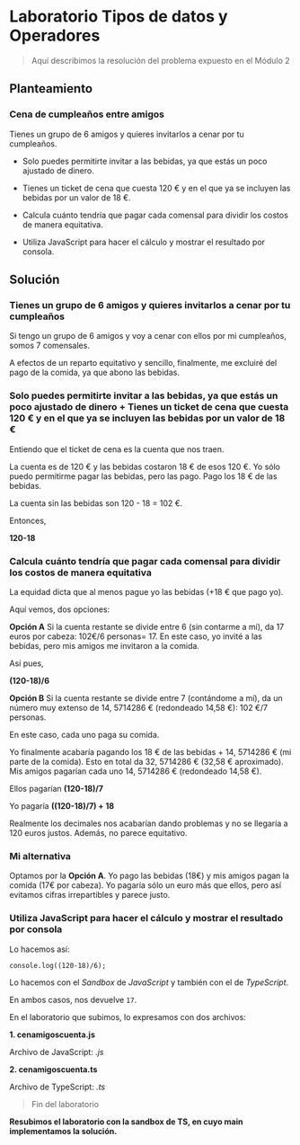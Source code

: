 # Laboratorio Tipos de datos y Operadores

> Aquí describimos la resolución del problema expuesto en el Módulo 2

## Planteamiento

### Cena de cumpleaños entre amigos

Tienes un grupo de 6 amigos y quieres invitarlos a cenar por tu cumpleaños.

- Solo puedes permitirte invitar a las bebidas, ya que estás un poco ajustado de dinero.

- Tienes un ticket de cena que cuesta 120 € y en el que ya se incluyen las bebidas por un valor de 18 €.

- Calcula cuánto tendría que pagar cada comensal para dividir los costos de manera equitativa.

- Utiliza JavaScript para hacer el cálculo y mostrar el resultado por consola.

## Solución

### Tienes un grupo de 6 amigos y quieres invitarlos a cenar por tu cumpleaños

Si tengo un grupo de 6 amigos y voy a cenar con ellos por mi cumpleaños, somos 7 comensales.

A efectos de un reparto equitativo y sencillo, finalmente, me excluiré del pago de la comida, ya que abono las bebidas.

### Solo puedes permitirte invitar a las bebidas, ya que estás un poco ajustado de dinero + Tienes un ticket de cena que cuesta 120 € y en el que ya se incluyen las bebidas por un valor de 18 €

Entiendo que el ticket de cena es la cuenta que nos traen.

La cuenta es de 120 € y las bebidas costaron 18 € de esos 120 €. Yo sólo puedo permitirme pagar las bebidas, pero las pago. Pago los 18 € de las bebidas.

La cuenta sin las bebidas son 120 - 18 = 102 €.

Entonces,

**120-18**

### Calcula cuánto tendría que pagar cada comensal para dividir los costos de manera equitativa

La equidad dicta que al menos pague yo las bebidas (+18 € que pago yo).

Aquí vemos, dos opciones:

**Opción A** Si la cuenta restante se divide entre 6 (sin contarme a mí), da 17 euros por cabeza: 102€/6 personas= 17. En este caso, yo invité a las bebidas, pero mis amigos me invitaron a la comida.

Así pues,

**(120-18)/6**

**Opción B** Si la cuenta restante se divide entre 7 (contándome a mí), da un número muy extenso de 14, 5714286 € (redondeado 14,58 €): 102 €/7 personas.

En este caso, cada uno paga su comida.

Yo finalmente acabaría pagando los 18 € de las bebidas + 14, 5714286 € (mi parte de la comida). Esto en total da 32, 5714286 € (32,58 € aproximado). Mis amigos pagarían cada uno 14, 5714286 € (redondeado 14,58 €).

Ellos pagarían **(120-18)/7**

Yo pagaría **((120-18)/7) + 18**

Realmente los decimales nos acabarían dando problemas y no se llegaría a 120 euros justos. Además, no parece equitativo.

### Mi alternativa

Optamos por la **Opción A**. Yo pago las bebidas (18€) y mis amigos pagan la comida (17€ por cabeza). Yo pagaría sólo un euro más que ellos, pero así evitamos cifras irrepartibles y parece justo.

### Utiliza JavaScript para hacer el cálculo y mostrar el resultado por consola

Lo hacemos así:

`console.log((120-18)/6);`

Lo hacemos con el _Sandbox_ de _JavaScript_ y también con el de _TypeScript_.

En ambos casos, nos devuelve `17`.

En el laboratorio que subimos, lo expresamos con dos archivos:

**1. cenamigoscuenta.js**

Archivo de JavaScript: _.js_

**2. cenamigoscuenta.ts**

Archivo de TypeScript: _.ts_

> Fin del laboratorio

**Resubimos el laboratorio con la sandbox de TS, en cuyo main implementamos la solución.**
